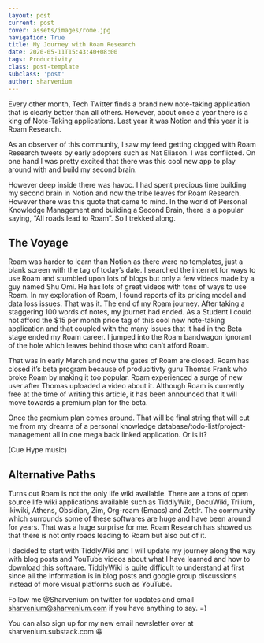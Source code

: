 ```yaml
---
layout: post
current: post
cover: assets/images/rome.jpg
navigation: True
title: My Journey with Roam Research
date: 2020-05-11T15:43:40+08:00
tags: Productivity
class: post-template
subclass: 'post'
author: sharvenium
---
```

Every other month, Tech Twitter finds a brand new note-taking application that is clearly better than all others. However, about once a year there is a king of Note-Taking applications. Last year it was Notion and this year it is Roam Research.

As an observer of this community, I saw my feed getting clogged with Roam Research tweets by early adopters such as Nat Eliason. I was conflicted. On one hand I was pretty excited that there was this cool new app to play around with and build my second brain.

However deep inside there was havoc. I had spent precious time building my second brain in Notion and now the tribe leaves for Roam Research. However there was this quote that came to mind. In the world of Personal Knowledge Management and building a Second Brain, there is a popular saying, &#8220;All roads lead to Roam&#8221;. So I trekked along.

## The Voyage

Roam was harder to learn than Notion as there were no templates, just a blank screen with the tag of today&#8217;s date. I searched the internet for ways to use Roam and stumbled upon lots of blogs but only a few videos made by a guy named Shu Omi. He has lots of great videos with tons of ways to use Roam. In my exploration of Roam, I found reports of its pricing model and data loss issues. That was it. The end of my Roam journey. After taking a staggering 100 words of notes, my journet had ended. As a Student I could not afford the $15 per month price tag of this cool new note-taking application and that coupled with the many issues that it had in the Beta stage ended my Roam career. I jumped into the Roam bandwagon ignorant of the hole which leaves behind those who can&#8217;t afford Roam.

That was in early March and now the gates of Roam are closed. Roam has closed it&#8217;s beta program because of producitivty guru Thomas Frank who broke Roam by making it too popular. Roam experienced a surge of new user after Thomas uploaded a video about it. Although Roam is currently free at the time of writing this article, it has been announced that it will move towards a premium plan for the beta.

Once the premium plan comes around. That will be final string that will cut me from my dreams of a personal knowledge database/todo-list/project-management all in one mega back linked application. Or is it?

(Cue Hype music)

## Alternative Paths

Turns out Roam is not the only life wiki available. There are a tons of open source life wiki applications available such as TiddlyWiki, DocuWiki, Trilium, ikiwiki, Athens, Obsidian, Zim, Org-roam (Emacs) and Zettlr. The community which surrounds some of these softwares are huge and have been around for years. That was a huge surprise for me. Roam Research has showed us that there is not only roads leading to Roam but also out of it.

I decided to start with TiddlyWiki and I will update my journey along the way with blog posts and YouTube videos about what I have learned and how to download this software. TiddlyWiki is quite difficult to understand at first since all the information is in blog posts and google group discussions instead of more visual platforms such as YouTube.

Follow me @Sharvenium on twitter for updates and email sharvenium@sharvenium.com if you have anything to say. =)

You can also sign up for my new email newsletter over at sharvenium.substack.com 😀